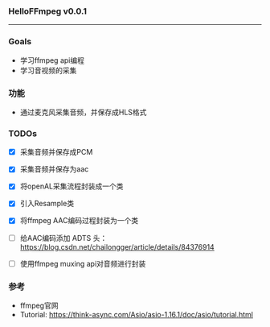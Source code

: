 ### HelloFFmpeg v0.0.1
---




### Goals
- 学习ffmpeg api编程
- 学习音视频的采集


### 功能
- 通过麦克风采集音频，并保存成HLS格式

### TODOs
- [X] 采集音频并保存成PCM
- [X] 采集音频并保存为aac
- [X] 将openAL采集流程封装成一个类
- [X] 引入Resample类
- [X] 将ffmpeg AAC编码过程封装为一个类
- [ ] 给AAC编码添加 ADTS 头：https://blog.csdn.net/chailongger/article/details/84376914
- [ ] 使用ffmpeg muxing api对音频进行封装



### 参考
- ffmpeg官网
- Tutorial: https://think-async.com/Asio/asio-1.16.1/doc/asio/tutorial.html